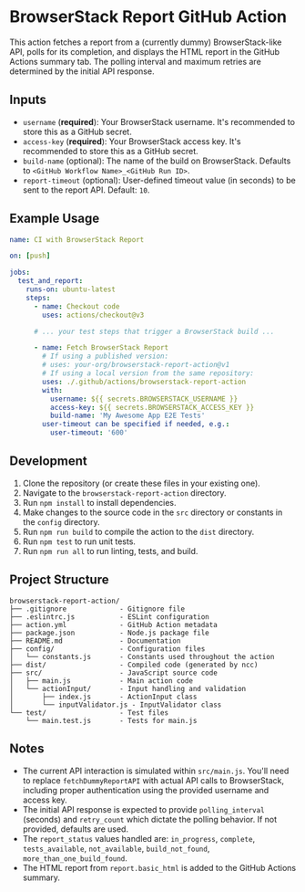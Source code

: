 # BrowserStack Report GitHub Action

This action fetches a report from a (currently dummy) BrowserStack-like API, polls for its completion, and displays the HTML report in the GitHub Actions summary tab.
The polling interval and maximum retries are determined by the initial API response.

## Inputs

-   `username` (**required**): Your BrowserStack username.
    It's recommended to store this as a GitHub secret.
-   `access-key` (**required**): Your BrowserStack access key.
    It's recommended to store this as a GitHub secret.
-   `build-name` (optional): The name of the build on BrowserStack.
    Defaults to `<GitHub Workflow Name>_<GitHub Run ID>`.
-   `report-timeout` (optional): User-defined timeout value (in seconds) to be sent to the report API.
    Default: `10`.

## Example Usage

```yaml
name: CI with BrowserStack Report

on: [push]

jobs:
  test_and_report:
    runs-on: ubuntu-latest
    steps:
      - name: Checkout code
        uses: actions/checkout@v3

      # ... your test steps that trigger a BrowserStack build ...

      - name: Fetch BrowserStack Report
        # If using a published version:
        # uses: your-org/browserstack-report-action@v1 
        # If using a local version from the same repository:
        uses: ./.github/actions/browserstack-report-action
        with:
          username: ${{ secrets.BROWSERSTACK_USERNAME }}
          access-key: ${{ secrets.BROWSERSTACK_ACCESS_KEY }}
          build-name: 'My Awesome App E2E Tests'
        user-timeout can be specified if needed, e.g.:
          user-timeout: '600'
```

## Development

1. Clone the repository (or create these files in your existing one).
2. Navigate to the `browserstack-report-action` directory.
3. Run `npm install` to install dependencies.
4. Make changes to the source code in the `src` directory or constants in the `config` directory.
5. Run `npm run build` to compile the action to the `dist` directory.
6. Run `npm test` to run unit tests.
7. Run `npm run all` to run linting, tests, and build.

## Project Structure

```
browserstack-report-action/
├── .gitignore             - Gitignore file
├── .eslintrc.js           - ESLint configuration
├── action.yml             - GitHub Action metadata
├── package.json           - Node.js package file
├── README.md              - Documentation
├── config/                - Configuration files
│   └── constants.js       - Constants used throughout the action
├── dist/                  - Compiled code (generated by ncc)
├── src/                   - JavaScript source code
│   ├── main.js            - Main action code
│   └── actionInput/       - Input handling and validation
│       ├── index.js       - ActionInput class
│       └── inputValidator.js - InputValidator class
└── test/                  - Test files
    └── main.test.js       - Tests for main.js
```

## Notes

-   The current API interaction is simulated within `src/main.js`. You'll need to replace `fetchDummyReportAPI` with actual API calls to BrowserStack, including proper authentication using the provided username and access key.
-   The initial API response is expected to provide `polling_interval` (seconds) and `retry_count` which dictate the polling behavior. If not provided, defaults are used.
-   The `report_status` values handled are: `in_progress`, `complete`, `tests_available`, `not_available`, `build_not_found`, `more_than_one_build_found`.
-   The HTML report from `report.basic_html` is added to the GitHub Actions summary.

